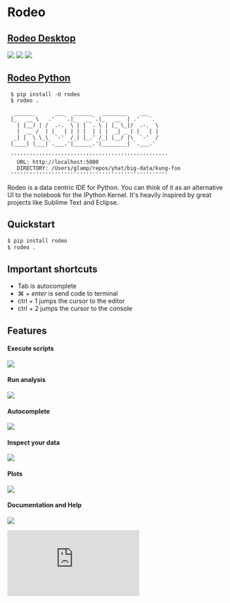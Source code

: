 # Rodeo

## [Rodeo Desktop](http://blog.yhathq.com/posts/rodeo-native.html)
![](http://blog.yhathq.com/static/img/rodeo-overview.png)
![](http://blog.yhathq.com/static/img/rodeo-windows.png)
![](http://blog.yhathq.com/static/img/rodeo-install.png)

## [Rodeo Python](http://blog.yhathq.com/posts/introducing-rodeo.html)

     $ pip install -U rodeo
     $ rodeo .
     
      _______      ___   ______   ________    ___
     |_   __ \   .'   `.|_   _ `.|_   __  | .'   `.
       | |__) | /  .-.  \ | | `. \ | |_ \_|/  .-.  \
       |  __ /  | |   | | | |  | | |  _| _ | |   | |
      _| |  \ \_\  `-'  /_| |_.' /_| |__/ |\  `-'  /
     |____| |___|`.___.'|______.'|________| `.___.'
     
     ''''''''''''''''''''''''''''''''''''''''''''''''''
       URL: http://localhost:5000
       DIRECTORY: /Users/glamp/repos/yhat/big-data/kung-foo
     ''''''''''''''''''''''''''''''''''''''''''''''''''

Rodeo is a data centric IDE for Python. You can think of it as an alternative 
UI to the notebook for the IPython Kernel. It's heavily inspired by great 
projects like Sublime Text and Eclipse.

## Quickstart
```bash
$ pip install rodeo 
$ rodeo .
```

## Important shortcuts
- Tab is autocomplete
- ⌘ + *enter* is send code to terminal
- ctrl + 1 jumps the cursor to the editor
- ctrl + 2 jumps the cursor to the console

## Features

#### Execute scripts
![](https://raw.githubusercontent.com/yhat/rodeo/python/rodeo/static/img/screenshot-files-with-output.png)
#### Run analysis
![](https://raw.githubusercontent.com/yhat/rodeo/python/rodeo/static/img/screenshot-mpl-complex.png)
#### Autocomplete
![](https://raw.githubusercontent.com/yhat/rodeo/python/rodeo/static/img/screenshot-autocomplete.png)
#### Inspect your data
![](https://raw.githubusercontent.com/yhat/rodeo/python/rodeo/static/img/screenshot-view-data.png)
#### Plots
![](https://raw.githubusercontent.com/yhat/rodeo/python/rodeo/static/img/screenshot-ggplot.png)
#### Documentation and Help
![](https://raw.githubusercontent.com/yhat/rodeo/python/rodeo/static/img/screenshot-help.png)


[![image](https://ga-beacon.appspot.com/UA-46996803-1/rodeo/README.md)](https://github.com/yhat/rodeo)
